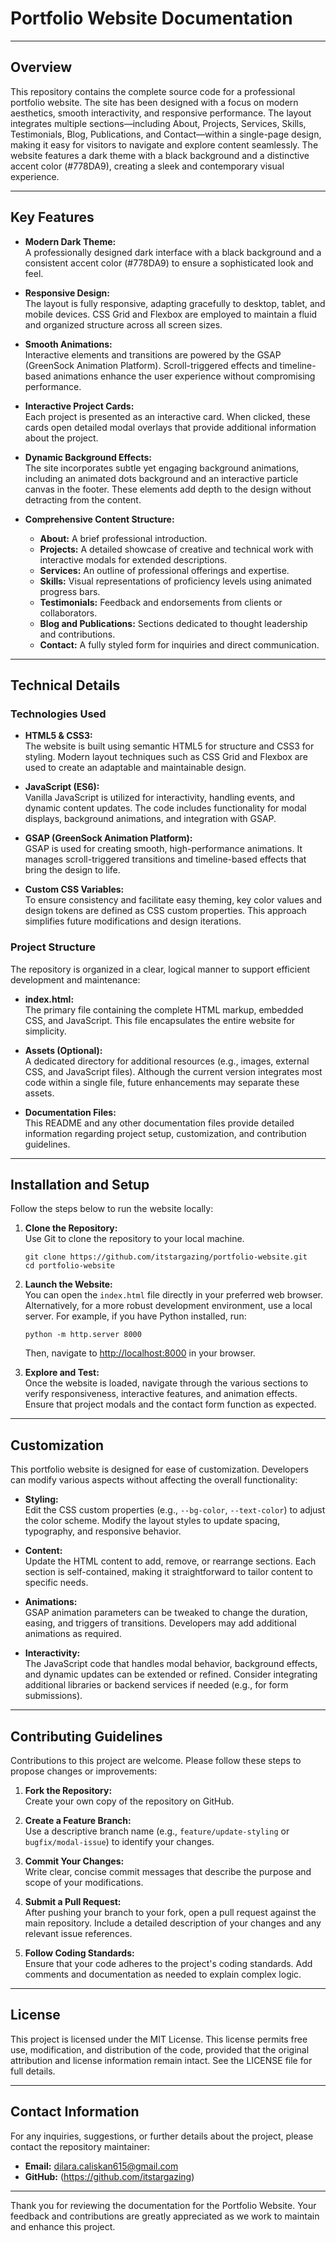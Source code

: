 # Portfolio Website Documentation

---

## Overview

This repository contains the complete source code for a professional portfolio website. The site has been designed with a focus on modern aesthetics, smooth interactivity, and responsive performance. The layout integrates multiple sections—including About, Projects, Services, Skills, Testimonials, Blog, Publications, and Contact—within a single-page design, making it easy for visitors to navigate and explore content seamlessly. The website features a dark theme with a black background and a distinctive accent color (#778DA9), creating a sleek and contemporary visual experience.

---

## Key Features

- **Modern Dark Theme:**  
  A professionally designed dark interface with a black background and a consistent accent color (#778DA9) to ensure a sophisticated look and feel.

- **Responsive Design:**  
  The layout is fully responsive, adapting gracefully to desktop, tablet, and mobile devices. CSS Grid and Flexbox are employed to maintain a fluid and organized structure across all screen sizes.

- **Smooth Animations:**  
  Interactive elements and transitions are powered by the GSAP (GreenSock Animation Platform). Scroll-triggered effects and timeline-based animations enhance the user experience without compromising performance.

- **Interactive Project Cards:**  
  Each project is presented as an interactive card. When clicked, these cards open detailed modal overlays that provide additional information about the project.

- **Dynamic Background Effects:**  
  The site incorporates subtle yet engaging background animations, including an animated dots background and an interactive particle canvas in the footer. These elements add depth to the design without detracting from the content.

- **Comprehensive Content Structure:**  
  - **About:** A brief professional introduction.  
  - **Projects:** A detailed showcase of creative and technical work with interactive modals for extended descriptions.  
  - **Services:** An outline of professional offerings and expertise.  
  - **Skills:** Visual representations of proficiency levels using animated progress bars.  
  - **Testimonials:** Feedback and endorsements from clients or collaborators.  
  - **Blog and Publications:** Sections dedicated to thought leadership and contributions.  
  - **Contact:** A fully styled form for inquiries and direct communication.

---

## Technical Details

### Technologies Used

- **HTML5 & CSS3:**  
  The website is built using semantic HTML5 for structure and CSS3 for styling. Modern layout techniques such as CSS Grid and Flexbox are used to create an adaptable and maintainable design.

- **JavaScript (ES6):**  
  Vanilla JavaScript is utilized for interactivity, handling events, and dynamic content updates. The code includes functionality for modal displays, background animations, and integration with GSAP.

- **GSAP (GreenSock Animation Platform):**  
  GSAP is used for creating smooth, high-performance animations. It manages scroll-triggered transitions and timeline-based effects that bring the design to life.

- **Custom CSS Variables:**  
  To ensure consistency and facilitate easy theming, key color values and design tokens are defined as CSS custom properties. This approach simplifies future modifications and design iterations.

### Project Structure

The repository is organized in a clear, logical manner to support efficient development and maintenance:

- **index.html:**  
  The primary file containing the complete HTML markup, embedded CSS, and JavaScript. This file encapsulates the entire website for simplicity.

- **Assets (Optional):**  
  A dedicated directory for additional resources (e.g., images, external CSS, and JavaScript files). Although the current version integrates most code within a single file, future enhancements may separate these assets.

- **Documentation Files:**  
  This README and any other documentation files provide detailed information regarding project setup, customization, and contribution guidelines.

---

## Installation and Setup

Follow the steps below to run the website locally:

1. **Clone the Repository:**  
   Use Git to clone the repository to your local machine.
   
   ```
   git clone https://github.com/itstargazing/portfolio-website.git
   cd portfolio-website
   ```

2. **Launch the Website:**  
   You can open the `index.html` file directly in your preferred web browser. Alternatively, for a more robust development environment, use a local server. For example, if you have Python installed, run:
   
   ```
   python -m http.server 8000
   ```
   
   Then, navigate to [http://localhost:8000](http://localhost:8000) in your browser.

3. **Explore and Test:**  
   Once the website is loaded, navigate through the various sections to verify responsiveness, interactive features, and animation effects. Ensure that project modals and the contact form function as expected.

---

## Customization

This portfolio website is designed for ease of customization. Developers can modify various aspects without affecting the overall functionality:

- **Styling:**  
  Edit the CSS custom properties (e.g., `--bg-color`, `--text-color`) to adjust the color scheme. Modify the layout styles to update spacing, typography, and responsive behavior.

- **Content:**  
  Update the HTML content to add, remove, or rearrange sections. Each section is self-contained, making it straightforward to tailor content to specific needs.

- **Animations:**  
  GSAP animation parameters can be tweaked to change the duration, easing, and triggers of transitions. Developers may add additional animations as required.

- **Interactivity:**  
  The JavaScript code that handles modal behavior, background effects, and dynamic updates can be extended or refined. Consider integrating additional libraries or backend services if needed (e.g., for form submissions).

---

## Contributing Guidelines

Contributions to this project are welcome. Please follow these steps to propose changes or improvements:

1. **Fork the Repository:**  
   Create your own copy of the repository on GitHub.

2. **Create a Feature Branch:**  
   Use a descriptive branch name (e.g., `feature/update-styling` or `bugfix/modal-issue`) to identify your changes.

3. **Commit Your Changes:**  
   Write clear, concise commit messages that describe the purpose and scope of your modifications.

4. **Submit a Pull Request:**  
   After pushing your branch to your fork, open a pull request against the main repository. Include a detailed description of your changes and any relevant issue references.

5. **Follow Coding Standards:**  
   Ensure that your code adheres to the project's coding standards. Add comments and documentation as needed to explain complex logic.

---

## License

This project is licensed under the MIT License. This license permits free use, modification, and distribution of the code, provided that the original attribution and license information remain intact. See the LICENSE file for full details.

---

## Contact Information

For any inquiries, suggestions, or further details about the project, please contact the repository maintainer:

- **Email:** dilara.caliskan615@gmail.com  
- **GitHub:** (https://github.com/itstargazing)

---

Thank you for reviewing the documentation for the Portfolio Website. Your feedback and contributions are greatly appreciated as we work to maintain and enhance this project.
